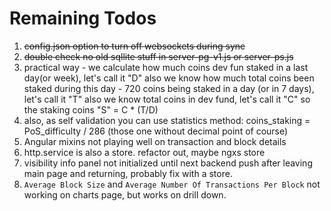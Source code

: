 # Remaining Todos

1. ~~config.json option to turn off websockets during sync~~
2. ~~double check no old sqllite stuff in server-pg-v1.js or server-ps.js~~
3. practical way - we calculate how much coins dev fun staked in a last day(or week), let's call it "D"
   also we know how much total coins been staked during this day - 720 coins being staked in a day (or in 7 days), let's call it "T"
   also we know total coins in dev fund, let's call it "C" so the staking coins "S" = C \* (T/D)
4. also, as self validation you can use statistics method: coins_staking = PoS_difficulty / 286 (those one without decimal point of course)
5. Angular mixins not playing well on transaction and block details
6. http.service is also a store. refactor out, maybe ngxs store
7. visibility info panel not initialized until next backend push after leaving main page and returning, probably fix with a store.
8. `Average Block Size` and `Average Number Of Transactions Per Block` not working on charts page, but works on drill down.
